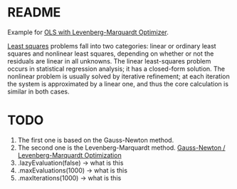 README
====

Example for [OLS with Levenberg-Marquardt Optimizer](https://commons.apache.org/proper/commons-math/userguide/leastsquares.html).

[Least squares](https://en.wikipedia.org/wiki/Least_squares#:~:text=Least%20squares%20problems%20fall%20into,has%20a%20closed%2Dform%20solution) problems fall into two categories: linear or ordinary least squares and nonlinear least squares, depending on whether or not the residuals are linear in all unknowns. The linear least-squares problem occurs in statistical regression analysis; it has a closed-form solution. The nonlinear problem is usually solved by iterative refinement; at each iteration the system is approximated by a linear one, and thus the core calculation is similar in both cases.

# TODO

1. The first one is based on the Gauss-Newton method. 
2. The second one is the Levenberg-Marquardt method. [Gauss-Newton / Levenberg-Marquardt Optimization](https://mat.uab.cat/~alseda/MasterOpt/optimization.pdf)
3. .lazyEvaluation(false) -> what is this
4. .maxEvaluations(1000)  -> what is this
5. .maxIterations(1000) -> what is this

